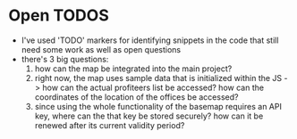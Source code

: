 # Open TODOS
- I've used 'TODO' markers for identifying snippets in the code that still need some work as well as open questions
- there's 3 big questions:
    1. how can the map be integrated into the main project?
    2. right now, the map uses sample data that is initialized within the JS -> how can the actual profiteers list be accessed? how can the coordinates of the location of the offices be accessed?
    3. since using the whole functionality of the basemap requires an API key, where can the that key be stored securely? how can it be renewed after its current validity period?
